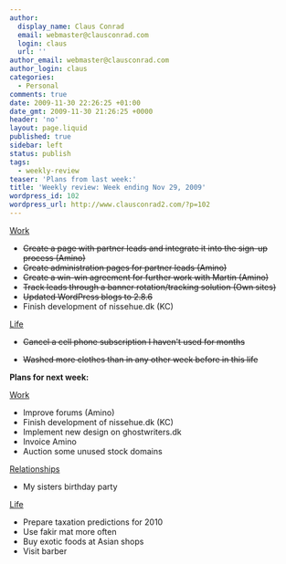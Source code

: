 ```yaml
---
author:
  display_name: Claus Conrad
  email: webmaster@clausconrad.com
  login: claus
  url: ''
author_email: webmaster@clausconrad.com
author_login: claus
categories:
  - Personal
comments: true
date: 2009-11-30 22:26:25 +01:00
date_gmt: 2009-11-30 21:26:25 +0000
header: 'no'
layout: page.liquid
published: true
sidebar: left
status: publish
tags:
  - weekly-review
teaser: 'Plans from last week:'
title: 'Weekly review: Week ending Nov 29, 2009'
wordpress_id: 102
wordpress_url: http://www.clausconrad2.com/?p=102
---
```

<u>Work</u>

*   <del>Create a page with partner leads and integrate it into the sign-up process (Amino)</del>
*   <del>Create administration pages for partner leads (Amino)</del>
*   <del>Create a win-win agreement for further work with Martin (Amino)</del>
*   <del>Track leads through a banner rotation/tracking solution (Own sites)</del>
*   <del>Updated WordPress blogs to 2.8.6</del>
*   Finish development of nissehue.dk (KC)

<u>Life</u>

*   <del>Cancel a cell phone subscription I haven't used for months</del>

*   <del>Washed more clothes than in any other week before in this life</del>

**Plans for next week:**

<u>Work</u>

*   Improve forums (Amino)
*   Finish development of nissehue.dk (KC)
*   Implement new design on ghostwriters.dk
*   Invoice Amino
*   Auction some unused stock domains

<u>Relationships</u>

*   My sisters birthday party

<u>Life</u>

*   Prepare taxation predictions for 2010
*   Use fakir mat more often
*   Buy exotic foods at Asian shops
*   Visit barber
